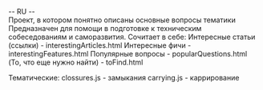 -- RU -- <br>
Проект, в котором понятно описаны основные вопросы тематики 
Предназначен для помощи в подготовке к техническим собеседованиям и саморазвития.
Сочитает в себе:
Интересные статьи (ссылки) - interestingArticles.html
Интересные фичи - interestingFeatures.html
Популярные вопросы - popularQuestions.html
(То, что еще нужно найти) - toFind.html

Тематические:
clossures.js - замыкания
carrying.js - каррирование
